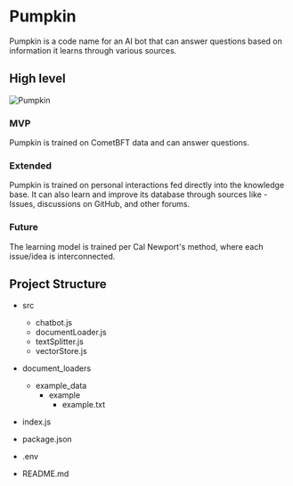 # Pumpkin

Pumpkin is a code name for an AI bot that can answer questions based on information it learns through various sources.

## High level

![Pumpkin](https://github.com/alijnmerchant21/Pumpkin/assets/44069404/38deb307-d360-4bcf-a7be-a9c591022411)

### MVP

Pumpkin is trained on CometBFT data and can answer questions.

### Extended

Pumpkin is trained on personal interactions fed directly into the knowledge base. It can also learn and improve its database through sources like - Issues, discussions on GitHub, and other forums.

### Future

The learning model is trained per Cal Newport's method, where each issue/idea is interconnected.

## Project Structure

- src
  - chatbot.js
  - documentLoader.js
  - textSplitter.js
  - vectorStore.js

- document_loaders
  - example_data
    - example
      - example.txt

- index.js

- package.json

- .env

- README.md
